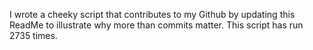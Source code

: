 I wrote a cheeky script that contributes to my Github by updating this ReadMe to illustrate why more than commits matter. This script has run 2735 times.